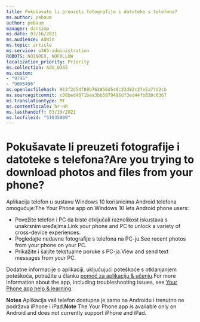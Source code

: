 ```yaml
---
title: Pokušavate li preuzeti fotografije i datoteke s telefona?
ms.author: pebaum
author: pebaum
manager: dansimp
ms.date: 03/16/2021
ms.audience: Admin
ms.topic: article
ms.service: o365-administration
ROBOTS: NOINDEX, NOFOLLOW
localization_priority: Priority
ms.collection: Adm_O365
ms.custom:
- "9795"
- "9005496"
ms.openlocfilehash: 913f2d54f80b762856d540c22d02c27e5a77d2cb
ms.sourcegitcommit: c08bed4071baa3bb5879496df3ed44fb828c8367
ms.translationtype: MT
ms.contentlocale: hr-HR
ms.lasthandoff: 03/19/2021
ms.locfileid: "51035009"
---
```

# <a name="are-you-trying-to-download-photos-and-files-from-your-phone"></a><span data-ttu-id="88a06-102">Pokušavate li preuzeti fotografije i datoteke s telefona?</span><span class="sxs-lookup"><span data-stu-id="88a06-102">Are you trying to download photos and files from your phone?</span></span>

<span data-ttu-id="88a06-103">Aplikacija telefon u sustavu Windows 10 korisnicima Android telefona omogućuje:</span><span class="sxs-lookup"><span data-stu-id="88a06-103">The Your Phone app on Windows 10 lets Android phone users:</span></span>

- <span data-ttu-id="88a06-104">Povežite telefon i PC da biste otključali raznolikost iskustava s unakrsnim uređajima.</span><span class="sxs-lookup"><span data-stu-id="88a06-104">Link your phone and PC to unlock a variety of cross-device experiences.</span></span>
- <span data-ttu-id="88a06-105">Pogledajte nedavne fotografije s telefona na PC-ju.</span><span class="sxs-lookup"><span data-stu-id="88a06-105">See recent photos from your phone on your PC.</span></span>
- <span data-ttu-id="88a06-106">Prikažite i šaljite tekstualne poruke s PC-ja.</span><span class="sxs-lookup"><span data-stu-id="88a06-106">View and send text messages from your PC.</span></span>

<span data-ttu-id="88a06-107">Dodatne informacije o aplikaciji, uključujući poteškoće s otklanjanjem poteškoća, potražite u članku [pomoć za aplikaciju & učenju](https://support.microsoft.com/your-phone-app).</span><span class="sxs-lookup"><span data-stu-id="88a06-107">For more information about the app, including troubleshooting issues, see [Your Phone app help & learning](https://support.microsoft.com/your-phone-app).</span></span>

<span data-ttu-id="88a06-108">**Notes** Aplikacija vaš telefon dostupna je samo na Androidu i trenutno ne podržava iPhone i iPad.</span><span class="sxs-lookup"><span data-stu-id="88a06-108">**Note** The Your Phone app is available only on Android and does not currently support iPhone and iPad.</span></span>